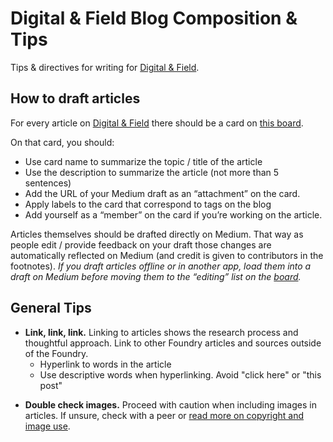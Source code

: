 # Digital & Field Blog Composition & Tips

Tips & directives for writing for [Digital & Field][link].

## How to draft articles

For every article on [Digital & Field][link] there should be a card on [this board][trello].

On that card, you should:

- Use card name to summarize the topic / title of the article
- Use the description to summarize the article (not more than 5 sentences)
- Add the URL of your Medium draft as an “attachment” on the card.
- Apply labels to the card that correspond to tags on the blog
- Add yourself as a “member” on the card if you’re working on the article.

Articles themselves should be drafted directly on Medium. That way as people edit / provide feedback on your draft those changes are automatically reflected on Medium (and credit is given to contributors in the footnotes). _If you draft articles offline or in another app, load them into a draft on Medium before moving them to the “editing” list on the [board][trello]._

## General Tips

- **Link, link, link.** Linking to articles shows the research process and thoughtful approach. Link to other Foundry articles and sources outside of the Foundry.
  * Hyperlink to words in the article
  * Use descriptive words when hyperlinking. Avoid "click here" or "this post"
+ **Double check images.** Proceed with caution when including images in articles. If unsure, check with a peer or [read more on copyright and image use][copyright].

[link]: https://medium.com/digital-field
[trello]: https://trello.com/b/G0EgmIfV/the-digital-field-blog
[copyright]: https://www.upwork.com/blog/2010/02/what-every-freelance-writer-bloggershould-know-about-internet-copyright-and-libel-laws/